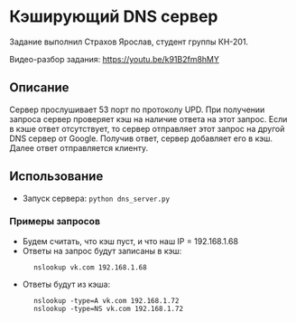# Кэширующий DNS сервер

Задание выполнил Страхов Ярослав, студент группы КН-201.

Видео-разбор задания: https://youtu.be/k91B2fm8hMY

## Описание

Сервер прослушивает 53 порт по протоколу UPD. При получении запроса сервер проверяет
кэш на наличие ответа на этот запрос. Если в кэше ответ отсутствует, то сервер
отправляет этот запрос на другой DNS сервер от Google.
Получив ответ, сервер добавляет его в кэш. Далее ответ отправляется клиенту.

## Использование

- Запуск сервера: ``python dns_server.py``


### Примеры запросов

- Будем считать, что кэш пуст, и что наш IP = 192.168.1.68
- Ответы на запрос будут записаны в кэш:
```
      nslookup vk.com 192.168.1.68
```
- Ответы будут из кэша:
```
      nslookup -type=A vk.com 192.168.1.72
      nslookup -type=NS vk.com 192.168.1.72
```